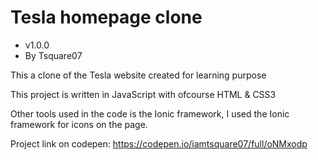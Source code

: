 # Tesla homepage clone

* v1.0.0
* By Tsquare07

This a clone of the Tesla website created for learning purpose

This project is written in JavaScript with ofcourse HTML & CSS3

Other tools used in the code is the Ionic framework, I used the Ionic framework for icons on the page.

Project link on codepen: https://codepen.io/iamtsquare07/full/oNMxodp
